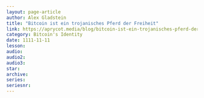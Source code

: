 ```yaml
---
layout: page-article
author: Alex Gladstein
title: "Bitcoin ist ein trojanisches Pferd der Freiheit"
link: https://aprycot.media/blog/bitcoin-ist-ein-trojanisches-pferd-der-freiheit/
category: Bitcoin's Identity
date: 1111-11-11
lesson: 
audio: 
audio2: 
audio3: 
star: 
archive: 
series: 
seriesnr: 
---
```

